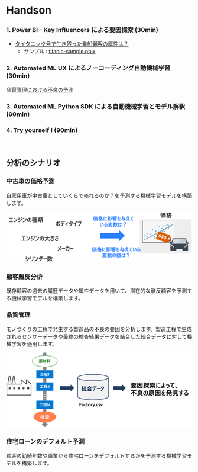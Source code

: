 # Handson

### 1. Power BI - Key Influencers による要因探索 (30min)

* [タイタニック号で生き残った乗船顧客の属性は？](Handson/Key-Influencers-titanic-survived.md')
  - サンプル  : [titanic-sample.pbix](Sample/Key-Influencers/titanic-sample.pbix)

### 2. Automated ML UX によるノーコーディング自動機械学習 (30min)

[品質管理における不良の予測](Handson/AutoML-UX-factory.md)


### 3. Automated ML Python SDK による自動機械学習とモデル解釈 (60min)

### 4. Try yourself !  (90min)


<br/>


## 分析のシナリオ
### 中古車の価格予測

自家用車が中古車としていくらで売れるのか？を予測する機械学習モデルを構築します。

<img src="docs/images/carprice.png">


### 顧客離反分析

既存顧客の過去の履歴データや属性データを用いて、潜在的な離反顧客を予測する機械学習モデルを構築します。

### 品質管理

モノづくりの工程で発生する製造品の不良の要因を分析します。製造工程で生成されるセンサーデータや最終の検査結果データを結合した統合データに対して機械学習を適用します。

<img src="docs/images/factoryqc.png" width=540>


### 住宅ローンのデフォルト予測

顧客の勤続年数や職業から住宅ローンをデフォルトするかを予測する機械学習モデルを構築します。